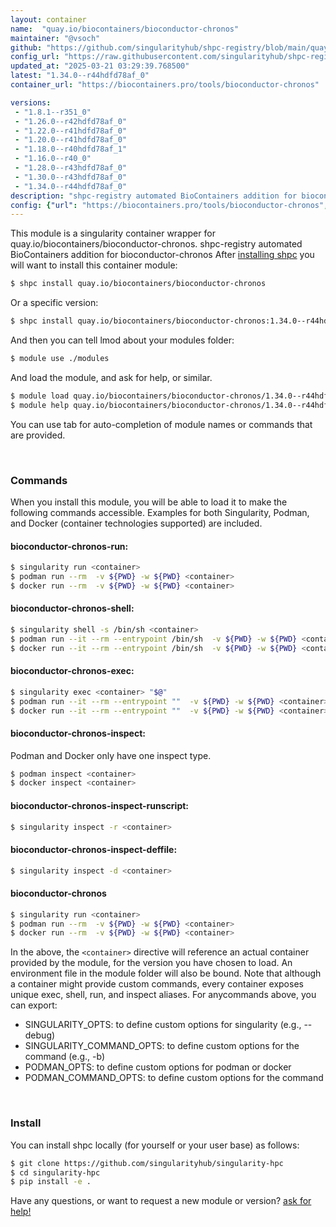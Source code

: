 ```yaml
---
layout: container
name:  "quay.io/biocontainers/bioconductor-chronos"
maintainer: "@vsoch"
github: "https://github.com/singularityhub/shpc-registry/blob/main/quay.io/biocontainers/bioconductor-chronos/container.yaml"
config_url: "https://raw.githubusercontent.com/singularityhub/shpc-registry/main/quay.io/biocontainers/bioconductor-chronos/container.yaml"
updated_at: "2025-03-21 03:29:39.768500"
latest: "1.34.0--r44hdfd78af_0"
container_url: "https://biocontainers.pro/tools/bioconductor-chronos"

versions:
 - "1.8.1--r351_0"
 - "1.26.0--r42hdfd78af_0"
 - "1.22.0--r41hdfd78af_0"
 - "1.20.0--r41hdfd78af_0"
 - "1.18.0--r40hdfd78af_1"
 - "1.16.0--r40_0"
 - "1.28.0--r43hdfd78af_0"
 - "1.30.0--r43hdfd78af_0"
 - "1.34.0--r44hdfd78af_0"
description: "shpc-registry automated BioContainers addition for bioconductor-chronos"
config: {"url": "https://biocontainers.pro/tools/bioconductor-chronos", "maintainer": "@vsoch", "description": "shpc-registry automated BioContainers addition for bioconductor-chronos", "latest": {"1.34.0--r44hdfd78af_0": "sha256:b51c8a3c0002d6605190757bbf737bbaa5e192b07d042ae97c976e1ee5a28007"}, "tags": {"1.8.1--r351_0": "sha256:06cb7da23a289742364e22ff86458838e2a1a71f6de7e491c223c9eb26e91a6e", "1.26.0--r42hdfd78af_0": "sha256:23e573425b594e0cc289be2aa60021d99cdfdd29b58699ba32d25a6be3fc8c10", "1.22.0--r41hdfd78af_0": "sha256:19cee4438457b72368ada9d6652811c36363542314eca465ecfa7ddffe65be9b", "1.20.0--r41hdfd78af_0": "sha256:cd3e58cc79deeb43769edf61f8f921bf30cdaa0bca4c708630d7747d2ba00237", "1.18.0--r40hdfd78af_1": "sha256:d4f4d9e7b9777cbf99415b2c4fcd7ebfe012bfe1a9a2d447fe69b35d45b3b016", "1.16.0--r40_0": "sha256:c3c480ab1aa23599e8ebc1415bb2004028da452b4f2db58b94c89b17f9d60049", "1.28.0--r43hdfd78af_0": "sha256:ee174e6aa688a42b0a8efe6253d26b5c31759509f4d87f9a43e8fdc045e59f77", "1.30.0--r43hdfd78af_0": "sha256:6ef75c6a106d7ad6d9842eefa4dcc8afbefd682cdac396d0ddc424eec1acd7d9", "1.34.0--r44hdfd78af_0": "sha256:b51c8a3c0002d6605190757bbf737bbaa5e192b07d042ae97c976e1ee5a28007"}, "docker": "quay.io/biocontainers/bioconductor-chronos"}
---
```


This module is a singularity container wrapper for quay.io/biocontainers/bioconductor-chronos.
shpc-registry automated BioContainers addition for bioconductor-chronos
After [installing shpc](#install) you will want to install this container module:


```bash
$ shpc install quay.io/biocontainers/bioconductor-chronos
```

Or a specific version:

```bash
$ shpc install quay.io/biocontainers/bioconductor-chronos:1.34.0--r44hdfd78af_0
```

And then you can tell lmod about your modules folder:

```bash
$ module use ./modules
```

And load the module, and ask for help, or similar.

```bash
$ module load quay.io/biocontainers/bioconductor-chronos/1.34.0--r44hdfd78af_0
$ module help quay.io/biocontainers/bioconductor-chronos/1.34.0--r44hdfd78af_0
```

You can use tab for auto-completion of module names or commands that are provided.

<br>

### Commands

When you install this module, you will be able to load it to make the following commands accessible.
Examples for both Singularity, Podman, and Docker (container technologies supported) are included.

#### bioconductor-chronos-run:

```bash
$ singularity run <container>
$ podman run --rm  -v ${PWD} -w ${PWD} <container>
$ docker run --rm  -v ${PWD} -w ${PWD} <container>
```

#### bioconductor-chronos-shell:

```bash
$ singularity shell -s /bin/sh <container>
$ podman run --it --rm --entrypoint /bin/sh  -v ${PWD} -w ${PWD} <container>
$ docker run --it --rm --entrypoint /bin/sh  -v ${PWD} -w ${PWD} <container>
```

#### bioconductor-chronos-exec:

```bash
$ singularity exec <container> "$@"
$ podman run --it --rm --entrypoint ""  -v ${PWD} -w ${PWD} <container> "$@"
$ docker run --it --rm --entrypoint ""  -v ${PWD} -w ${PWD} <container> "$@"
```

#### bioconductor-chronos-inspect:

Podman and Docker only have one inspect type.

```bash
$ podman inspect <container>
$ docker inspect <container>
```

#### bioconductor-chronos-inspect-runscript:

```bash
$ singularity inspect -r <container>
```

#### bioconductor-chronos-inspect-deffile:

```bash
$ singularity inspect -d <container>
```



#### bioconductor-chronos

```bash
$ singularity run <container>
$ podman run --rm  -v ${PWD} -w ${PWD} <container>
$ docker run --rm  -v ${PWD} -w ${PWD} <container>
```


In the above, the `<container>` directive will reference an actual container provided
by the module, for the version you have chosen to load. An environment file in the
module folder will also be bound. Note that although a container
might provide custom commands, every container exposes unique exec, shell, run, and
inspect aliases. For anycommands above, you can export:

 - SINGULARITY_OPTS: to define custom options for singularity (e.g., --debug)
 - SINGULARITY_COMMAND_OPTS: to define custom options for the command (e.g., -b)
 - PODMAN_OPTS: to define custom options for podman or docker
 - PODMAN_COMMAND_OPTS: to define custom options for the command

<br>

### Install

You can install shpc locally (for yourself or your user base) as follows:

```bash
$ git clone https://github.com/singularityhub/singularity-hpc
$ cd singularity-hpc
$ pip install -e .
```

Have any questions, or want to request a new module or version? [ask for help!](https://github.com/singularityhub/singularity-hpc/issues)